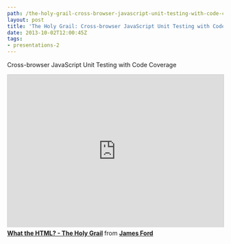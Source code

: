 ```yaml
---
path: /the-holy-grail-cross-browser-javascript-unit-testing-with-code-coverage-metrics/
layout: post
title: 'The Holy Grail: Cross-browser JavaScript Unit Testing with Code Coverage Metrics'
date: 2013-10-02T12:00:45Z
tags:
- presentations-2
---
```


Cross-browser JavaScript Unit Testing with Code Coverage

<iframe style="border: 1px solid #CCC; border-width: 1px 1px 0; margin-bottom: 5px; max-width: 100%;width: 100%;" src="https://www.slideshare.net/slideshow/embed_code/26790652" width="427" height="356" frameborder="0" marginwidth="0" marginheight="0" scrolling="no" allowfullscreen="allowfullscreen"> </iframe>
<div style="margin-bottom: 5px;"><strong> <a title="What the HTML? - The Holy Grail" href="https://www.slideshare.net/psyked/what-the-html-1" target="_blank">What the HTML? - The Holy Grail</a> </strong> from <strong><a href="https://www.slideshare.net/psyked" target="_blank">James Ford</a></strong></div>